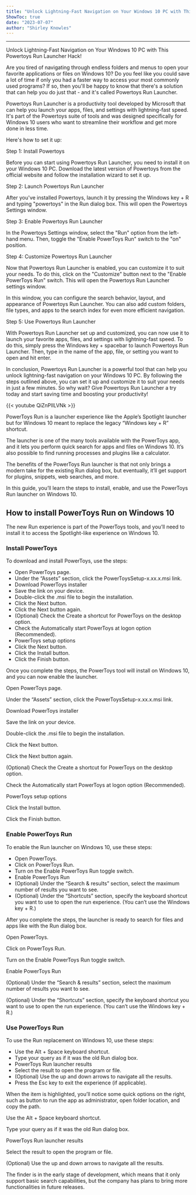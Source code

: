 ```yaml
---
title: "Unlock Lightning-Fast Navigation on Your Windows 10 PC with This Powertoys Run Launcher Hack!"
ShowToc: true 
date: "2023-07-07"
author: "Shirley Knowles"
---
```

*****
Unlock Lightning-Fast Navigation on Your Windows 10 PC with This Powertoys Run Launcher Hack!

Are you tired of navigating through endless folders and menus to open your favorite applications or files on Windows 10? Do you feel like you could save a lot of time if only you had a faster way to access your most commonly used programs? If so, then you'll be happy to know that there's a solution that can help you do just that - and it's called Powertoys Run Launcher.

Powertoys Run Launcher is a productivity tool developed by Microsoft that can help you launch your apps, files, and settings with lightning-fast speed. It's part of the Powertoys suite of tools and was designed specifically for Windows 10 users who want to streamline their workflow and get more done in less time.

Here's how to set it up:

Step 1: Install Powertoys

Before you can start using Powertoys Run Launcher, you need to install it on your Windows 10 PC. Download the latest version of Powertoys from the official website and follow the installation wizard to set it up.

Step 2: Launch Powertoys Run Launcher

After you've installed Powertoys, launch it by pressing the Windows key + R and typing "powertoys" in the Run dialog box. This will open the Powertoys Settings window.

Step 3: Enable Powertoys Run Launcher

In the Powertoys Settings window, select the "Run" option from the left-hand menu. Then, toggle the "Enable PowerToys Run" switch to the "on" position.

Step 4: Customize Powertoys Run Launcher

Now that Powertoys Run Launcher is enabled, you can customize it to suit your needs. To do this, click on the "Customize" button next to the "Enable PowerToys Run" switch. This will open the Powertoys Run Launcher settings window.

In this window, you can configure the search behavior, layout, and appearance of Powertoys Run Launcher. You can also add custom folders, file types, and apps to the search index for even more efficient navigation.

Step 5: Use Powertoys Run Launcher

With Powertoys Run Launcher set up and customized, you can now use it to launch your favorite apps, files, and settings with lightning-fast speed. To do this, simply press the Windows key + spacebar to launch Powertoys Run Launcher. Then, type in the name of the app, file, or setting you want to open and hit enter.

In conclusion, Powertoys Run Launcher is a powerful tool that can help you unlock lightning-fast navigation on your Windows 10 PC. By following the steps outlined above, you can set it up and customize it to suit your needs in just a few minutes. So why wait? Give Powertoys Run Launcher a try today and start saving time and boosting your productivity!

{{< youtube QiZnPllLVNk >}} 



PowerToys Run is a launcher experience like the Apple’s Spotlight launcher but for Windows 10 meant to replace the legacy “Windows key + R” shortcut.
 
The launcher is one of the many tools available with the PowerToys app, and it lets you perform quick search for apps and files on Windows 10. It’s also possible to find running processes and plugins like a calculator.
 
The benefits of the PowerToys Run launcher is that not only brings a modern take for the existing Run dialog box, but eventually, it’ll get support for plugins, snippets, web searches, and more.
 
In this guide, you’ll learn the steps to install, enable, and use the PowerToys Run launcher on Windows 10.
 
## How to install PowerToys Run on Windows 10
 
The new Run experience is part of the PowerToys tools, and you’ll need to install it to access the Spotlight-like experience on Windows 10.
 
### Install PowerToys
 
To download and install PowerToys, use the steps:
 
- Open PowerToys page.
 - Under the “Assets” section, click the PowerToysSetup-x.xx.x.msi link.
 - Download PowerToys installer
 - Save the link on your device.
 - Double-click the .msi file to begin the installation.
 - Click the Next button.
 - Click the Next button again.
 - (Optional) Check the Create a shortcut for PowerToys on the desktop option.
 - Check the Automatically start PowerToys at logon option (Recommended).
 - PowerToys setup options
 - Click the Next button.
 - Click the Install button.
 - Click the Finish button.

 
Once you complete the steps, the PowerToys tool will install on Windows 10, and you can now enable the launcher.
 
Open PowerToys page.
 
Under the “Assets” section, click the PowerToysSetup-x.xx.x.msi link.
 
Download PowerToys installer

 
Save the link on your device.
 
Double-click the .msi file to begin the installation.
 
Click the Next button.
 
Click the Next button again.
 
(Optional) Check the Create a shortcut for PowerToys on the desktop option.
 
Check the Automatically start PowerToys at logon option (Recommended).
 
PowerToys setup options

 
Click the Install button.
 
Click the Finish button.
 
### Enable PowerToys Run
 
To enable the Run launcher on Windows 10, use these steps:
 
- Open PowerToys.
 - Click on PowerToys Run.
 - Turn on the Enable PowerToys Run toggle switch.
 - Enable PowerToys Run
 - (Optional) Under the “Search & results” section, select the maximum number of results you want to see.
 - (Optional) Under the “Shortcuts” section, specify the keyboard shortcut you want to use to open the run experience. (You can’t use the Windows key + R.)

 
After you complete the steps, the launcher is ready to search for files and apps like with the Run dialog box.
 
Open PowerToys.
 
Click on PowerToys Run.
 
Turn on the Enable PowerToys Run toggle switch.
 
Enable PowerToys Run

 
(Optional) Under the “Search & results” section, select the maximum number of results you want to see.
 
(Optional) Under the “Shortcuts” section, specify the keyboard shortcut you want to use to open the run experience. (You can’t use the Windows key + R.)
 
### Use PowerToys Run
 
To use the Run replacement on Windows 10, use these steps:
 
- Use the Alt + Space keyboard shortcut.
 - Type your query as if it was the old Run dialog box.
 - PowerToys Run launcher results
 - Select the result to open the program or file.
 - (Optional) Use the up and down arrows to navigate all the results.
 - Press the Esc key to exit the experience (if applicable).

 
When the item is highlighted, you’ll notice some quick options on the right, such as button to run the app as administrator, open folder location, and copy the path.
 
Use the Alt + Space keyboard shortcut.
 
Type your query as if it was the old Run dialog box.
 
PowerToys Run launcher results

 
Select the result to open the program or file.
 
(Optional) Use the up and down arrows to navigate all the results.
 
The finder is in the early stage of development, which means that it only support basic search capabilities, but the company has plans to bring more functionalities in future releases.




